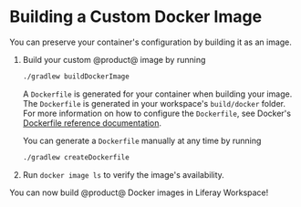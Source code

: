 # Building a Custom Docker Image

You can preserve your container's configuration by building it as an image.

1.  Build your custom @product@ image by running

    ```bash
    ./gradlew buildDockerImage
    ```

    A `Dockerfile` is generated for your container when building your image. The
    `Dockerfile` is generated in your workspace's `build/docker` folder. For
    more information on how to configure the `Dockerfile`, see Docker's
    [Dockerfile reference documentation](https://docs.docker.com/engine/reference/builder/).

    You can generate a `Dockerfile` manually at any time by running

    ```bash
    ./gradlew createDockerfile
    ```

2.  Run `docker image ls` to verify the image's availability.

You can now build @product@ Docker images in Liferay Workspace!
